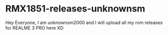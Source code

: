 # RMX1851-releases-unknownsm
Hey Everyone, I am unknownsm2000 and I will upload all my rom releases for REALME 3 PRO here XD
